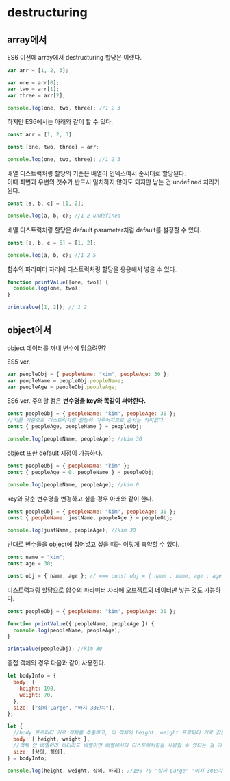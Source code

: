 # destructuring

## array에서

ES6 이전에 array에서 destructuring 할당은 이랬다.

```js
var arr = [1, 2, 3];

var one = arr[0];
var two = arr[1];
var three = arr[2];

console.log(one, two, three); //1 2 3
```

하지만 ES6에서는 아래와 같이 할 수 있다.

```js
const arr = [1, 2, 3];

const [one, two, three] = arr;

console.log(one, two, three); //1 2 3
```

배열 디스트럭처링 할당의 기준은 배열이 인덱스여서 순서대로 할당된다.  
이때 좌변과 우변의 갯수가 반드시 일치하지 않아도 되지만 남는 건 undefined 처리가 된다.

```js
const [a, b, c] = [1, 2];

console.log(a, b, c); //1 2 undefined
```

배열 디스트럭처링 할당은 default parameter처럼 default를 설정할 수 있다.

```js
const [a, b, c = 5] = [1, 2];

console.log(a, b, c); //1 2 5
```

함수의 파라미터 자리에 디스트럭처링 할당을 응용해서 넣을 수 있다.

```js
function printValue([one, two]) {
  console.log(one, two);
}

printValue([1, 2]); // 1 2
```

## object에서

object 데이터를 꺼내 변수에 담으려면?

ES5 ver.

```js
var peopleObj = { peopleName: "kim", peopleAge: 30 };
var peopleName = peopleObj.peopleName;
var peopleAge = peopleObj.peopleAge;
```

ES6 ver.
주의할 점은 <strong>변수명을 key와 똑같이 써야한다.</strong>

```js
const peopleObj = { peopleName: "kim", peopleAge: 30 };
//키를 기준으로 디스트럭처링 할당이 이루어지므로 순서는 의미없다.
const { peopleAge, peopleName } = peopleObj;

console.log(peopleName, peopleAge); //kim 30
```

object 또한 default 지정이 가능하다.

```js
const peopleObj = { peopleName: "kim" };
const { peopleAge = 0, peopleName } = peopleObj;

console.log(peopleName, peopleAge); //kim 0
```

key와 맞춘 변수명을 변경하고 싶을 경우 아래와 같이 한다.

```js
const peopleObj = { peopleName: "kim", peopleAge: 30 };
const { peopleName: justName, peopleAge } = peopleObj;

console.log(justName, peopleAge); //kim 30
```

반대로 변수들을 object에 집어넣고 싶을 때는 이렇게 축약할 수 있다.

```js
const name = "kim";
const age = 30;

const obj = { name, age }; // === const obj = { name : name, age : age };
```

디스트럭처링 할당으로 함수의 파라미터 자리에 오브젝트의 데이터만 넣는 것도 가능하다.

```js
const peopleObj = { peopleName: "kim", peopleAge: 30 };

function printValue({ peopleName, peopleAge }) {
  console.log(peopleName, peopleAge);
}

printValue(peopleObj); //kim 30
```

중첩 객체의 경우 다음과 같이 사용한다.

```js
let bodyInfo = {
  body: {
    height: 190,
    weight: 70,
  },
  size: ["상의 Large", "바지 30인치"],
};

let {
  //body 프로퍼티 키로 객체를 추출하고, 이 객체의 height, weight 프로퍼티 키로 값을 추츨한다.
  body: { height, weight },
  //객체 안 배열이라 하더라도 배열이면 배열에서의 디스트럭처링을 사용할 수 있다는 걸 기억하자.
  size: [상의, 하의],
} = bodyInfo;

console.log(height, weight, 상의, 하의); //190 70 '상의 Large' '바지 30인치'
```

